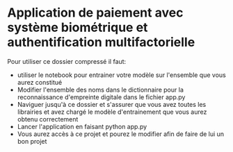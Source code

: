# Application de paiement avec système biométrique et authentification multifactorielle

Pour utiliser ce dossier compressé il faut:
- utiliser le notebook pour entrainer votre modèle sur l'ensemble que vous aurez constitué
- Modifier l'ensemble des noms dans le dictionnaire pour la reconnaissance d'empreinte digitale dans le fichier app.py
- Naviguer jusqu'à ce dossier et s'assurer que vous avez toutes les librairies et avez chargé le modèle d'entrainement que vous aurez obtenu correctement
- Lancer l'application en faisant python app.py
- Vous aurez accès à ce projet et pourez le modifier afin de faire de lui un bon projet 
